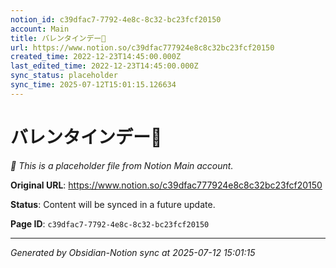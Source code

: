 ```yaml
---
notion_id: c39dfac7-7792-4e8c-8c32-bc23fcf20150
account: Main
title: バレンタインデー🍫
url: https://www.notion.so/c39dfac777924e8c8c32bc23fcf20150
created_time: 2022-12-23T14:45:00.000Z
last_edited_time: 2022-12-23T14:45:00.000Z
sync_status: placeholder
sync_time: 2025-07-12T15:01:15.126634
---
```


# バレンタインデー🍫

*🔄 This is a placeholder file from Notion Main account.*

**Original URL**: https://www.notion.so/c39dfac777924e8c8c32bc23fcf20150

**Status**: Content will be synced in a future update.

**Page ID**: `c39dfac7-7792-4e8c-8c32-bc23fcf20150`

---

*Generated by Obsidian-Notion sync at 2025-07-12 15:01:15*
